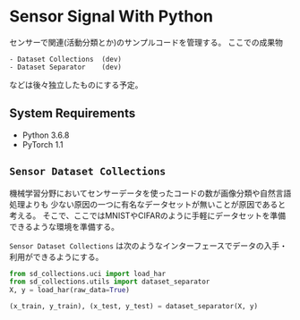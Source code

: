 # Sensor Signal With Python
センサーで関連(活動分類とか)のサンプルコードを管理する。
ここでの成果物

    - Dataset Collections  (dev)
    - Dataset Separator    (dev)

などは後々独立したものにする予定。

## System Requirements
- Python 3.6.8
- PyTorch 1.1

## `Sensor Dataset Collections`
機械学習分野においてセンサーデータを使ったコードの数が画像分類や自然言語処理よりも
少ない原因の一つに有名なデータセットが無いことが原因であると考える。
そこで、ここではMNISTやCIFARのように手軽にデータセットを準備できるような環境を準備する。


`Sensor Dataset Collections` は次のようなインターフェースでデータの入手・利用ができるようにする。


```python
from sd_collections.uci import load_har
from sd_collections.utils import dataset_separator
X, y = load_har(raw_data=True)

(x_train, y_train), (x_test, y_test) = dataset_separator(X, y)

```


